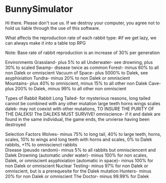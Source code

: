 BunnySimulator
==============
Hi there. Please don't sue us. If we destroy your computer, you agree not to hold us liable through the use of this software.

What affects the reproduction rate of each rabbit type:  #if we get lazy, we can always make it into a table top RPG

Note: Base rate of rabbit reproduction is an increase of 30% per generation

Environments
Grassland- plus 5% to all
Underwater- see drowning, plus 30% to scaled
Swamp- disease twice as common
Forest- minus 60% to all non Dalek or omniscient
Vacuum of Space- plus 5000% to Dalek, see asyphixiation
Tundra- minus 20% to non Dalek or omniscient  
Mountains- plus 40% to omniscient, minus 15% to all other non Dalek
Cave- plus 200% to Dalek, minus 99% to all other non omniscient

Types of Rabbit
Rabbit
Long Tailed- for mysterious reasons, long tailed cannot be combined with any other mutation
large teeth
horns
wings
scales
dalek- may not coexist with other mutations, TO INSURE THE PURITY OF THE DALEKS! The DALEKS MUST SURVIVE!
omniscience- if it and dalek are found in the same individual, the game ends, the unvierse having been destroyed

Selection Factors
Wolves- minus 75% to long tail, 40% to large teeth, horns, scales, 10% to wings and long teeth with horns and scales, 0% to Dalek rabbits, +1%  to omniscienct rabbits  
Disease (peusdo random)- minus 5% to all rabbits but omnisciencent and Dalek
Drowning (automatic under water)- minus 100% for non scales, Dalek, or omniscient
asyphixiation (automatic in space)- minus 100% for non Dalek or omniscient 
Nuclear Testing- minus 97% for non Dalek or omniscient, but is a prerequesite for the Dalek mutation
Hunters- minus 20% for non Dalek or omniscient
The Doctor- minus 99.99% for Dalek
